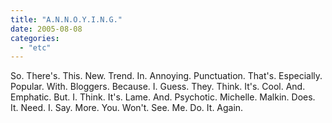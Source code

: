 ```yaml
---
title: "A.N.N.O.Y.I.N.G."
date: 2005-08-08
categories: 
  - "etc"
---
```


So. There's. This. New. Trend. In. Annoying. Punctuation. That's. Especially. Popular. With. Bloggers. Because. I. Guess. They. Think. It's. Cool. And. Emphatic. But. I. Think. It's. Lame. And. Psychotic. Michelle. Malkin. Does. It. Need. I. Say. More. You. Won't. See. Me. Do. It. Again.
